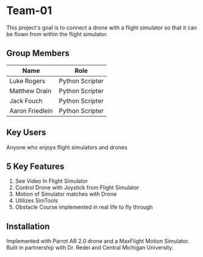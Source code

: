 # Team-01
This project's goal is to connect a drone with a flight simulator so that it can be flown from within the flight simulator. 
## Group Members
Name | Role
------------- | ------------- 
Luke Rogers   |  Python Scripter             
Matthew Drain |  Python Scripter
Jack Fouch  | Python Scripter
Aaron Friedlein | Python Scripter
## Key Users
Anyone who enjoys flight simulators and drones
## 5 Key Features
1. See Video In Flight Simulator
2. Control Drone with Joystick from Flight Simulator
3. Motion of Simulator matches with Drone
4. Utilizes SimTools
5. Obstacle Course implemented in real life to fly through
## Installation
Implemented with Parrot AR 2.0 drone and a MaxFlight Motion Simulator. Built in partnership with Dr. Redei and Central Michigan University. 
